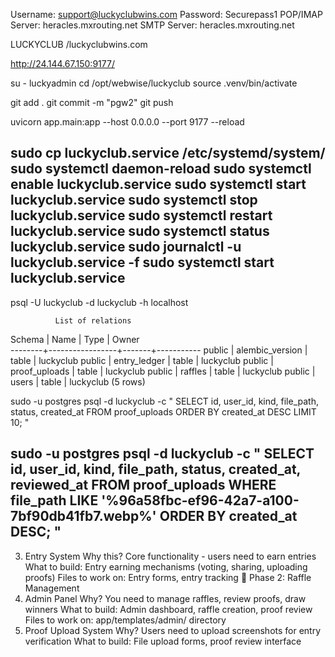 
Username:	support@luckyclubwins.com
Password:	Securepass1
POP/IMAP Server:	heracles.mxrouting.net
SMTP Server:	heracles.mxrouting.net

LUCKYCLUB /luckyclubwins.com

http://24.144.67.150:9177/

su - luckyadmin
cd /opt/webwise/luckyclub
source .venv/bin/activate

git add .
git commit -m "pgw2"
git push

uvicorn app.main:app --host 0.0.0.0 --port 9177 --reload

sudo cp luckyclub.service /etc/systemd/system/
sudo systemctl daemon-reload
sudo systemctl enable luckyclub.service
sudo systemctl start luckyclub.service
sudo systemctl stop luckyclub.service
sudo systemctl restart luckyclub.service
sudo systemctl status luckyclub.service
sudo journalctl -u luckyclub.service -f
sudo systemctl start luckyclub.service
---------------------------------------------------
psql -U luckyclub -d luckyclub -h localhost

              List of relations
 Schema |      Name       | Type  |   Owner   
--------+-----------------+-------+-----------
 public | alembic_version | table | luckyclub
 public | entry_ledger    | table | luckyclub
 public | proof_uploads   | table | luckyclub
 public | raffles         | table | luckyclub
 public | users           | table | luckyclub
(5 rows)

sudo -u postgres psql -d luckyclub -c "
SELECT id, user_id, kind, file_path, status, created_at
FROM proof_uploads 
ORDER BY created_at DESC 
LIMIT 10;
"

sudo -u postgres psql -d luckyclub -c "
SELECT id, user_id, kind, file_path, status, created_at, reviewed_at
FROM proof_uploads 
WHERE file_path LIKE '%96a58fbc-ef96-42a7-a100-7bf90db41fb7.webp%'
ORDER BY created_at DESC;
"
-------------------------------------------------


3. Entry System
Why this? Core functionality - users need to earn entries
What to build: Entry earning mechanisms (voting, sharing, uploading proofs)
Files to work on: Entry forms, entry tracking
🎯 Phase 2: Raffle Management
4. Admin Panel
Why? You need to manage raffles, review proofs, draw winners
What to build: Admin dashboard, raffle creation, proof review
Files to work on: app/templates/admin/ directory
5. Proof Upload System
Why? Users need to upload screenshots for entry verification
What to build: File upload forms, proof review interface